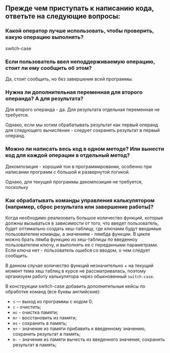 ## Прежде чем приступать к написанию кода, ответьте на следующие вопросы:

### Какой оператор лучше использовать, чтобы проверить, какую операцию выполнять?
switch-case

### Если пользователь ввел неподдерживаемую операцию, стоит ли ему сообщить об этом?
Да, стоит сообщить, но без завершения всей программы.

### Нужна ли дополнительная переменная для второго операнда? А для результата?
Для второго операнда - да. Для результата отдельная переменная не требуется.

Однако, если мы хотим обрабатывать результат как первый операнд для следующего
вычисления - следует сохранять результат в первый операнд.

### Можно ли написать весь код в одном методе? Или вынести код для каждой операции в отдельный метод?
Декомпозиция - хороший тон в программировании, особенно при написании программ с большой и развернутой логикой.

Однако, для текущей программы декомпозиция не требуется, поскольку 

### Как обрабатывать команды управления калькулятором (например, сброс результата или завершение работы)?

Когда необходимо реализовать большое количество функций, которые должны вызываться в зависимости от того,
что введет пользователь, будет оптимально создать хеш-таблицу, где ключами будут вводимые пользователем команды, а значениям - лямбда
функции. В цикле можно брать лямба функцию из хеш-таблицы по введенноу пользователем ключу, и выполнять ее с переданными
параметрами. Если ключа нет - пользователь ошибся со вводом, о чем следует сообщить.

В данном случае количество функций незначительно + на текущий момент тема хеш таблиц в курсе не рассматривалась, поэтому 
организуем работу калькулятора через обыкновенный `switch-case`.

В конструкции switch-case добавить дополнительные кейсы по обработке команд (все буквы английские):
* `s` — выход из программы с кодом 0;
* `c` - очистить;
* `mc` - очистка памяти;
* `mr` - восстановить из памяти;
* `ms` - сохранить в память;
* `m+` - значение из памяти прибавить к введенному значению, сохранить результат в память;
* `m-` - значение из памяти вычесть из введенного значения, сохранить результат в память;

